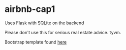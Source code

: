# airbnb-cap1

Uses Flask with SQLite on the backend

Please don't use this for serious real estate advice. tyvm.

Bootstrap template found [here](https://github.com/BlackrockDigital/startbootstrap-sb-admin)